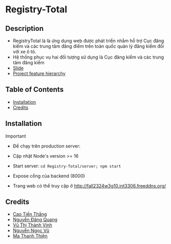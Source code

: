 # Registry-Total

## Description
- RegistryTotal là là ứng dụng web được phát triển nhằm hỗ trợ Cục đăng kiểm và các trung tâm đăng điểm trên toàn quốc quản lý đăng kiểm đối với xe ô tô.
- Hệ thống phục vụ hai đối tượng sử dụng là Cục đăng kiểm và các trung tâm đăng kiểm
- [Slide](https://www.canva.com/design/DAF474kx6Lw/T9r0opGOm3C6MNDURmiyrA/edit)
- [Project feature hierarchy](https://docs.google.com/spreadsheets/d/15_5QROYFv3RlXJsA6zS48Q3BGQcpgv6X-cOvfOQbU7Q/edit#gid=0) 
## Table of Contents
- [Installation](#installation)
- [Credits](#credits)

## Installation
> [!IMPORTANT]
> - Để chạy trên production server:
> 
> - Cập nhật Node's version >= 16
>
> - Start server: `cd Registry-Total/server; npm start`
>
> - Expose cổng của backend (8000)
> 
> - Trang web có thể truy cập ở http://fall2324w3g10.int3306.freeddns.org/

## Credits
- [Cao Tiến Thắng](https://github.com/Thang-Tien)
- [Nguyễn Đăng Quang](https://github.com/dngKwngg)
- [Vũ Thị Thành Vinh](https://github.com/VuThiThanhVinh)
- [Nguyễn Ngọc Vũ](https://github.com/dzgod1905)
- [Ma Thanh Thiện](https://github.com/thanhthien1305)

